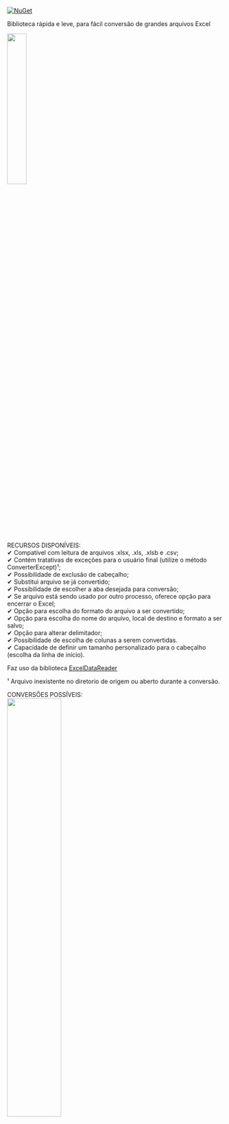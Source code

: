 ﻿[![NuGet](https://img.shields.io/nuget/v/SheetHelper.svg)](https://www.nuget.org/packages/SheetHelper/)


Biblioteca rápida e leve, para fácil conversão de grandes arquivos Excel <br/>

<img src="https://github.com/SANTODEVS/SheetHelper/blob/master/SheetHelper/Images/SheetHelper.png?raw=true" width=30% height=30%>

RECURSOS DISPONÍVEIS: <br/>
✔ Compatível com leitura de arquivos .xlsx, .xls, .xlsb e .csv; <br/>
✔ Contém tratativas de exceções para o usuário final (utilize o método ConverterExcept)¹; <br/>
✔ Possibilidade de exclusão de cabeçalho; <br/>
✔ Substitui arquivo se já convertido; <br/>
✔ Possibilidade de escolher a aba desejada para conversão; <br/>
✔ Se arquivo está sendo usado por outro processo, oferece opção para encerrar o Excel; <br/>
✔ Opção para escolha do formato do arquivo a ser convertido; <br/>
✔ Opção para escolha do nome do arquivo, local de destino e formato a ser salvo; <br/>
✔ Opção para alterar delimitador; <br/>
✔ Possibilidade de escolha de colunas a serem convertidas. <br/>
✔ Capacidade de definir um tamanho personalizado para o cabeçalho (escolha da linha de início).<br/>

Faz uso da biblioteca [ExcelDataReader](https://github.com/ExcelDataReader/ExcelDataReader) <br/>

¹ Arquivo inexistente no diretorio de origem ou aberto durante a conversão. 


CONVERSÕES POSSÍVEIS: <br/>
<img src="https://github.com/SANTODEVS/SheetHelper/blob/master/SheetHelper/Images/Conversions.png?raw=true" width=50% height=50%>

